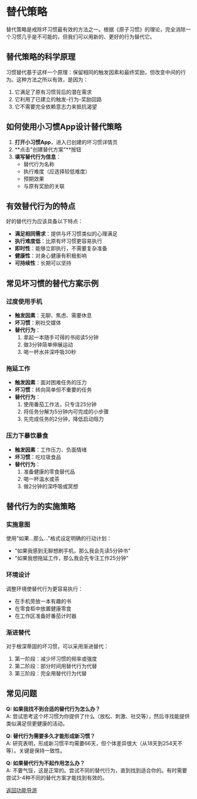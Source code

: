 # 替代策略

替代策略是戒除坏习惯最有效的方法之一。根据《原子习惯》的理论，完全消除一个习惯几乎是不可能的，但我们可以用新的、更好的行为替代它。

## 替代策略的科学原理

习惯替代基于这样一个原理：保留相同的触发因素和最终奖励，但改变中间的行为。这种方法之所以有效，是因为：

1. 它满足了原有习惯背后的潜在需求
2. 它利用了已建立的触发-行为-奖励回路
3. 它不需要完全依赖意志力来抵抗渴望

## 如何使用小习惯App设计替代策略

1. **打开小习惯App**，进入已创建的坏习惯详情页
2. **点击"创建替代方案"**按钮
3. **填写替代行为信息**：
   - 替代行为名称
   - 执行难度（应选择较低难度）
   - 预期效果
   - 与原有奖励的关联

## 有效替代行为的特点

好的替代行为应该具备以下特点：

- **满足相同需求**：提供与坏习惯类似的心理满足
- **执行难度低**：比原有坏习惯更容易执行
- **即时性**：能够立即执行，不需要复杂准备
- **健康性**：对身心健康有积极影响
- **可持续性**：长期可以坚持

## 常见坏习惯的替代方案示例

### 过度使用手机
- **触发因素**：无聊、焦虑、需要休息
- **坏习惯**：刷社交媒体
- **替代行为**：
  1. 拿起一本随手可得的书阅读5分钟
  2. 做3分钟简单伸展运动
  3. 喝一杯水并深呼吸30秒

### 拖延工作
- **触发因素**：面对困难任务的压力
- **坏习惯**：转向简单但不重要的任务
- **替代行为**：
  1. 使用番茄工作法，只专注25分钟
  2. 将任务分解为5分钟内可完成的小步骤
  3. 先完成任务的2分钟，降低启动阻力

### 压力下暴饮暴食
- **触发因素**：工作压力、负面情绪
- **坏习惯**：吃垃圾食品
- **替代行为**：
  1. 准备健康的零食替代品
  2. 喝一杯温水或茶
  3. 做2分钟的深呼吸或冥想

## 替代行为的实施策略

### 实施意图
使用"如果...那么..."格式设定明确的行动计划：
- "如果我感到无聊想刷手机，那么我会先读5分钟书"
- "如果我想拖延工作，那么我会先专注工作25分钟"

### 环境设计
调整环境使替代行为更容易执行：
- 在手机旁放一本有趣的书
- 在零食柜中放置健康零食
- 在工作区准备好番茄计时器

### 渐进替代
对于根深蒂固的坏习惯，可以采用渐进替代：
1. 第一阶段：减少坏习惯的频率或强度
2. 第二阶段：部分时间用替代行为代替
3. 第三阶段：完全用替代行为代替

## 常见问题

**Q: 如果我找不到合适的替代行为怎么办？**  
A: 尝试思考这个坏习惯为你提供了什么（放松、刺激、社交等），然后寻找能提供类似满足但更健康的活动。

**Q: 替代行为需要多久才能形成新习惯？**  
A: 研究表明，形成新习惯平均需要66天，但个体差异很大（从18天到254天不等）。关键是保持一致性。

**Q: 如果替代行为不起作用怎么办？**  
A: 不要气馁，这是正常的。尝试不同的替代行为，直到找到适合你的。有时需要尝试3-4种不同的替代方案才能找到有效的。

[返回功能导游](/FunctionGuider.md)